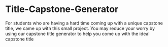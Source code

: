 # Title-Capstone-Generator

For students who are having a hard time coming up with a unique capstone title, we came up with this small project. You may reduce your worry by using our capstone title generator to help you come up with the ideal capstone title
